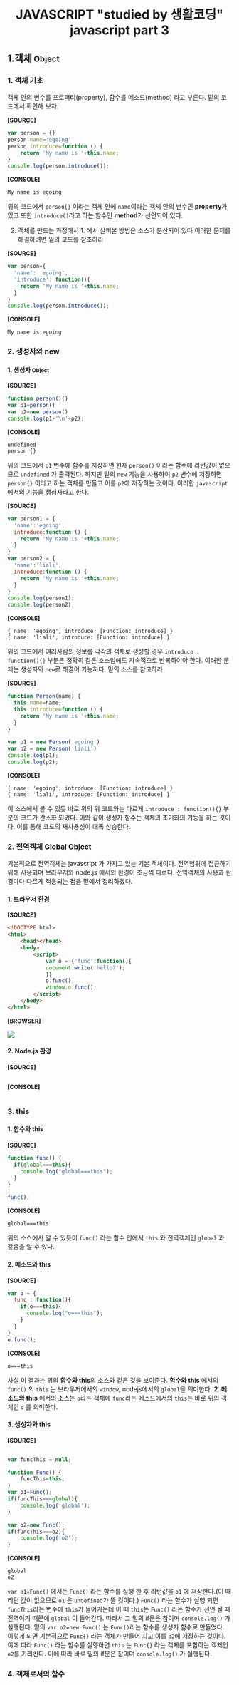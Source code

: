 # <center>JAVASCRIPT "studied by 생활코딩"</br>javascript part 3</center>


## 1.객체<span style="font-size : 18px"> Object</span>
### 1. 객체 기초
객체 안의 변수를 프로퍼티(property), 함수를 메소드(method) 라고 부른다.
밑의 코드에서 확인해 보자.

<span style = "font-size:small">**[SOURCE]**</span>
```javascript
var person = {}
person.name='egoing'
person.introduce=function () {
    return 'My name is '+this.name;
}
console.log(person.introduce());
```

<span style = "font-size:small">**[CONSOLE]**</span>
```
My name is egoing
```

위의 코드에서 `person{}` 이라는 객체 안에 `name`이라는 객체 안의 변수인 **property**가 있고 또한 `introduce()`라고 하는 함수인 **method**가 선언되어 있다.

2. 객체를 만드는 과정에서 1. 에서 살펴본 방법은 소스가 분산되어 있다
이러한 문제를 해결하려면 밑의 코드를 참조하라

<span style = "font-size:small">**[SOURCE]**</span>
```javascript
var person={
  'name': 'egoing',
  'introduce': function(){
    return 'My name is '+this.name;
  }
}
console.log(person.introduce());
```

<span style = "font-size:small">**[CONSOLE]**</span>
```
My name is egoing
```

### 2. 생성자와 new

#### 1. 생성자<span style="font-size : 12px"> Object</span>

<span style = "font-size:small">**[SOURCE]**</span>
```javascript
function person(){}
var p1=person()
var p2=new person()
console.log(p1+'\n'+p2);
```

<span style = "font-size:small">**[CONSOLE]**</span>
```
undefined
person {}
```

위의 코드에서 `p1` 변수에 함수를 저장하면 현재 `person()` 이라는 함수에 리턴값이 없으므로 `undefined` 가 출력된다.
하지만 밑의 `new` 기능을 사용하여 `p2` 변수에 저장하면 `person{}` 이라고 하는 객체를 만들고 이를 `p2`에 저장하는 것이다.
이러한 `javascript`에서의 기능을 생성자라고 한다.

<span style = "font-size:small">**[SOURCE]**</span>
```javascript
var person1 = {
  'name':'egoing',
  introduce:function () {
    return 'My name is '+this.name;
  }
}
var person2 = {
  'name':'liali',
  introduce:function () {
    return 'My name is '+this.name;
  }
}
console.log(person1);
console.log(person2);
```

<span style = "font-size:small">**[CONSOLE]**</span>
```
{ name: 'egoing', introduce: [Function: introduce] }
{ name: 'liali', introduce: [Function: introduce] }
```

위의 코드에서 여러사람의 정보를 각각의 객체로 생성할 경우 `introduce : function(){}` 부분은 정확히 같은 소스임에도 지속적으로 반복하여야 한다.
이러한 문제는 생성자와 `new`로 해결이 가능하다.
밑의 소스를 참고하라

<span style = "font-size:small">**[SOURCE]**</span>
```javascript
function Person(name) {
  this.name=name;
  this.introduce=function () {
    return 'My name is '+this.name;
  }
}

var p1 = new Person('egoing')
var p2 = new Person('liali')
console.log(p1);
console.log(p2);
```

<span style = "font-size:small">**[CONSOLE]**</span>
```
{ name: 'egoing', introduce: [Function: introduce] }
{ name: 'liali', introduce: [Function: introduce] }
```

이 소스에서 볼 수 있듯 바로 위의 위 코드와는 다르게 `introduce : function(){}` 부분의 코드가 간소화 되었다.
이와 같이 생성자 함수는 객체의 초기화의 기능을 하는 것이다.
이를 통해 코드의 재사용성이 대폭 상승한다.

### 2. 전역객체<span style="font-size : 16px"> Global Object</span>

기본적으로 전역객체는 javascript 가 가지고 있는 기본 객체이다.
전역범위에 접근하기 위해 사용되며 브라우저와 node.js 에서의 환경이 조금씩 다르다.
전역객체의 사용과 환경마다 다르게 적용되는 점을 밑에서 정리하겠다.

#### 1. 브라우저 환경

<span style = "font-size:small">**[SOURCE]**</span>
```html
<!DOCTYPE html>
<html>
    <head></head>
    <body>
        <script>
            var o = {'func':function(){
            document.write('hello?');
            }}
            o.func();
            window.o.func();
        </script>
    </body>
</html>
```

<span style = "font-size:small">**[BROWSER]**</span>

<img src="/imgFolder/javascriptBySHCD3_GlobalObjectIMG.png" ></img>

#### 2. Node.js 환경


<span style = "font-size:small">**[SOURCE]**</span>
```javascript

```

<span style = "font-size:small">**[CONSOLE]**</span>
```

```

### 3. this

#### 1. 함수와 this

<span style = "font-size:small">**[SOURCE]**</span>
```javascript
function func() {
  if(global===this){
    console.log("global===this");
  }
}

func();
```

<span style = "font-size:small">**[CONSOLE]**</span>
```
global===this
```
위의 소스에서 알 수 있듯이 `func()` 라는 함수 안에서 `this` 와 전역객체인 `global` 과 같음을 알 수 있다.

#### 2. 메소드와 this

<span style = "font-size:small">**[SOURCE]**</span>
```javascript
var o = {
  func : function(){
    if(o===this){
      console.log("o===this");
    }
  }
}
o.func();
```

<span style = "font-size:small">**[CONSOLE]**</span>
```
o===this
```
사실 이 결과는 위의 **함수와 this**의 소스와 같은 것을 보여준다.
**함수와 this** 에서의 `func()` 의 `this` 는 브라우저에서의 `window`, nodejs에서의 `global`을 의미한다.
**2. 메소드와 this** 에서의 소스는 `o`라는 객체에 `func`라는 메소드에서의 `this`는 바로 위의 객체인 `o` 를 의미한다.

#### 3. 생성자와 this

<span style = "font-size:small">**[SOURCE]**</span>
```javascript

var funcThis = null;

function Func() {
    funcThis=this;
}
var o1=Func();
if(funcThis===global){
    console.log('global');
}

var o2=new Func();
if(funcThis===o2){
    console.log('o2');
}
```

<span style = "font-size:small">**[CONSOLE]**</span>

```
global
o2
```

`var o1=Func()` 에서는 `Func()` 라는 함수를 실행 한 후 리턴값을 `o1` 에 저장한다.(이 때 리턴 값이 없으므로 `o1` 은 `undefined`가 뜰 것이다.)
`Func()` 라는 함수가 실행 되면 `funcThis`라는 변수에 `this`가 들어가는데 이 때 `this`는 `Func()` 라는 함수가 선언 될 때 전역이기 때문에 `global` 이 들어간다. 따라서 그 밑의 if문은 참이며 ``console.log()`` 가 실행된다.
밑의 `var o2=new Func()` 는 `Func()`라는 함수를 생성자 함수로 만들었다. 이렇게 되면 기본적으로 `Func{}` 라는 객체가 만들어 지고 이를 `o2`에 저장하는 것이다. 이에 따라 `Func()` 라는 함수를 실행하면 `this` 는 `Func{}` 라는 객체를 포함하는 객체인 `o2`를 가리킨다. 이에 따라 바로 밑의 if문은 참이며 `console.log()` 가 실행된다.

### 4. 객체로서의 함수
